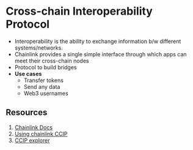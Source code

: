 # Cross-chain Interoperability Protocol

- Interoperability is the ability to exchange information b/w different systems/networks.
- Chainlink provides a single simple interface through which apps can meet their cross-chain nodes
- Protocol to build bridges
- **Use cases**
  * Transfer tokens
  * Send any data
  * Web3 usernames

## Resources
1. [Chainlink Docs](https://chain.link/cross-chain)
2. [Using chainlink CCIP](https://andrej-rakic.gitbook.io/chainlink-ccip/getting-started/how-to-use-chainlink-ccip#coding-time)
3. [CCIP explorer](https://ccip.chain.link/)

